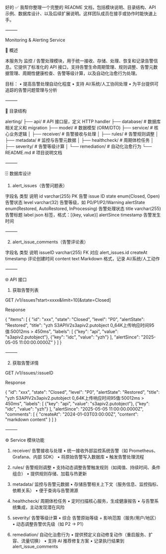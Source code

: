 好的 ✅
我帮你整理一个完整的 README 文档，包括模块说明、目录结构、API 示例、数据库设计、以及后续扩展说明。这样团队成员在接手或协作时能快速上手。

⸻

Monitoring & Alerting Service

📌 概述

本服务为 监控 / 告警处理模块，用于统一接收、存储、处理、恢复和记录告警信息。它提供了标准化的 API 接口，支持告警生命周期管理、规则调整、告警元数据管理、周期性健康检查、告警等级计算，以及自动化治愈行为处理。

目标：
	•	提高告警处理自动化程度
	•	支持 AI/系统/人工协同处理
	•	为平台提供可追踪的告警问题管理与分析

⸻

📂 目录结构

alerting/
├── api/            # API 接口层，定义 HTTP handler
├── database/       # 数据库相关定义和 migration
├── model/          # 数据模型 (ORM/DTO)
├── service/        # 核心业务逻辑
│   ├── receiver/      # 告警接收与处理
│   ├── rules/         # 告警规则调整
│   ├── metadata/      # 监控与告警元数据
│   ├── healthcheck/   # 周期体检任务
│   ├── severity/      # 告警等级计算
│   └── remediation/   # 自动化治愈行为
└── README.md       # 项目说明文档


⸻

🗄 数据库设计

1) alert_issues（告警问题表）

字段名	类型	说明
id	varchar(255) PK	告警 issue ID
state	enum(Closed, Open)	告警状态
level	varchar(32)	告警等级，如 P0/P1/P2/Warning
alertState	enum(Restored, AutoRestored, InProcessing)	告警处理状态
title	varchar(255)	告警标题
label	json	标签，格式：[{key, value}]
alertSince	timestamp	告警发生时间


⸻

2) alert_issue_comments（告警评论表）

字段名	类型	说明
issueID	varchar(255) FK	对应 alert_issues.id
createAt	timestamp	评论创建时间
content	text	Markdown 格式，记录 AI/系统/人工动作


⸻

🌐 API 接口

1. 获取告警列表

GET /v1/issues?start=xxxx&limit=10[&state=Closed]

Response

{
  "items": [
    {
      "id": "xxx",
      "state": "Closed",
      "level": "P0",
      "alertState": "Restored",
      "title": "yzh S3APIV2s3apiv2.putobject 0_64K上传响应时间95值:50012ms > 450ms",
      "labels": [
        {"key": "api", "value": "s3apiv2.putobject"},
        {"key": "idc", "value": "yzh"}
      ],
      "alertSince": "2025-05-05 11:00:00.0000Z"
    }
  ]
}


⸻

2. 获取告警详情

GET /v1/issues/:issueID

Response

{
  "id": "xxx",
  "state": "Closed",
  "level": "P0",
  "alertState": "Restored",
  "title": "yzh S3APIV2s3apiv2.putobject 0_64K上传响应时间95值:50012ms > 450ms",
  "labels": [
    {"key": "api", "value": "s3apiv2.putobject"},
    {"key": "idc", "value": "yzh"}
  ],
  "alertSince": "2025-05-05 11:00:00.0000Z",
  "comments": [
    {
      "createAt": "2024-01-03T03:00:00Z",
      "content": "markdown content"
    }
  ]
}


⸻

⚙️ Service 模块功能

1. receiver/ 告警接收与处理
	•	统一接收外部监控系统告警（如 Prometheus、Grafana、内部 SDK）
	•	将原始告警写入数据库
	•	触发告警处理流程

2. rules/ 告警规则调整
	•	支持动态调整告警触发规则（如阈值、持续时间、条件组合）
	•	提供规则存储、加载与热更新

3. metadata/ 监控与告警元数据
	•	存储告警相关上下文（服务信息、监控指标、依赖关系）
	•	便于查询与告警溯源

4. healthcheck/ 周期体检任务
	•	定时扫描核心服务，生成健康报告
	•	与告警系统集成，主动发现潜在风险

5. severity/ 告警等级计算
	•	综合 告警原始等级 + 影响范围（服务/用户/地区）
	•	动态调整告警优先级（如 P2 → P1）

6. remediation/ 自动化治愈行为
	•	提供预定义自动修复动作（重启服务、扩容、流量切换）
	•	支持 AI 推荐修复方案
	•	记录执行结果到 alert_issue_comments
